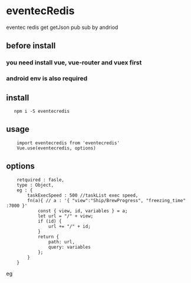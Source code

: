 # eventecRedis

eventec redis get getJson pub sub by andriod
## before install 
### you need install  **vue**, **vue-router** and **vuex** first
### android env is also required

## install

```
   npm i -S eventecredis
```

## usage

```
    import eventecredis from 'eventecredis'
    Vue.use(eventecredis, options)
```

## options

```
    retquired : fasle,
    type : Object,
    eg : {
        taskExecSpeed : 500 //taskList exec speed,
        fn(a){ // a : '{ "view":"Ship/BrewProgress", "freezing_time" :7000 }'
            const { view, id, variables } = a;
            let url = "/" + view;
            if (id) {
                url += "/" + id;
            }
            return {
                path: url,
                query: variables
            };
        }
    }
```

eg
